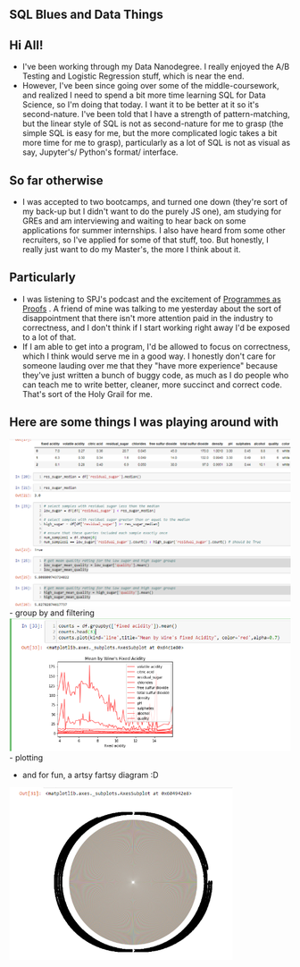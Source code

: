 ## SQL Blues and Data Things

## Hi All!
- I've been working through my Data Nanodegree. I really enjoyed the A/B Testing and Logistic Regression 
  stuff, which is near the end. 
- However, I've been since going over some of the middle-coursework, and realized I need to spend a bit more 
  time learning SQL for Data Science, so I'm doing that today. I want it to be better at it so it's second-nature.
  I've been told that I have a strength of pattern-matching, but the linear style of SQL is not as second-nature
  for me to grasp (the simple SQL is easy for me, but the more complicated logic takes a bit more time for me to 
  grasp), particularly as a lot of SQL is not as visual as say, Jupyter's/ Python's format/ interface.
  
## So far otherwise
- I was accepted to two bootcamps, and turned one down (they're sort of my back-up but I didn't want to
  do the purely JS one), am studying for GREs and am interviewing and waiting to hear back on some applications
  for summer internships.
  I also have heard from some other recruiters, so I've applied for some of that stuff, too. But honestly,
  I really just want to do my Master's, the more I think about it. 
  
## Particularly
- I was listening to SPJ's podcast and the excitement of [Programmes as Proofs](https://www.microsoft.com/en-us/research/blog/functional-programming-languages-pursuit-laziness-dr-simon-peyton-jones/)
  . A friend of mine was talking to me yesterday about the sort of disappointment that there isn't more attention paid in the industry
  to correctness, and I don't think if I start working right away I'd be exposed to a lot of that. 
- If I am able to get into a program, I'd be allowed to focus on correctness, which I think would serve me in a good way. 
  I honestly don't care for someone lauding over me that they "have more experience" because they've just written a bunch of buggy code,
  as much as I do people who can teach me to write better, cleaner, more succinct and correct code. That's sort of the Holy Grail for me.
  
## Here are some things I was playing around with
<img src="/images/data_things/book1.png" width="800">
- group by and filtering

<img src="/images/data_things/book2.png" width="800">
- plotting

- and for fun, a artsy fartsy diagram :D
<img src="/images/data_things/poetry.png" width="400">
